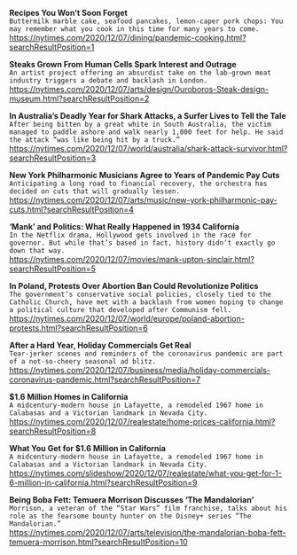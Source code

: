 **Recipes You Won’t Soon Forget**\
`Buttermilk marble cake, seafood pancakes, lemon-caper pork chops: You may remember what you cook in this time for many years to come.`\
https://nytimes.com/2020/12/07/dining/pandemic-cooking.html?searchResultPosition=1

**Steaks Grown From Human Cells Spark Interest and Outrage**\
`An artist project offering an absurdist take on the lab-grown meat industry triggers a debate and backlash in London.`\
https://nytimes.com/2020/12/07/arts/design/Ouroboros-Steak-design-museum.html?searchResultPosition=2

**In Australia’s Deadly Year for Shark Attacks, a Surfer Lives to Tell the Tale**\
`After being bitten by a great white in South Australia, the victim managed to paddle ashore and walk nearly 1,000 feet for help. He said the attack “was like being hit by a truck.”`\
https://nytimes.com/2020/12/07/world/australia/shark-attack-survivor.html?searchResultPosition=3

**New York Philharmonic Musicians Agree to Years of Pandemic Pay Cuts**\
`Anticipating a long road to financial recovery, the orchestra has decided on cuts that will gradually lessen.`\
https://nytimes.com/2020/12/07/arts/music/new-york-philharmonic-pay-cuts.html?searchResultPosition=4

**‘Mank’ and Politics: What Really Happened in 1934 California**\
`In the Netflix drama, Hollywood gets involved in the race for governor. But while that’s based in fact, history didn’t exactly go down that way.`\
https://nytimes.com/2020/12/07/movies/mank-upton-sinclair.html?searchResultPosition=5

**In Poland, Protests Over Abortion Ban Could Revolutionize Politics**\
`The government’s conservative social policies, closely tied to the Catholic Church, have met with a backlash from women hoping to change a political culture that developed after Communism fell.`\
https://nytimes.com/2020/12/07/world/europe/poland-abortion-protests.html?searchResultPosition=6

**After a Hard Year, Holiday Commercials Get Real**\
`Tear-jerker scenes and reminders of the coronavirus pandemic are part of a not-so-cheery seasonal ad blitz.`\
https://nytimes.com/2020/12/07/business/media/holiday-commercials-coronavirus-pandemic.html?searchResultPosition=7

**$1.6 Million Homes in California**\
`A midcentury-modern house in Lafayette, a remodeled 1967 home in Calabasas and a Victorian landmark in Nevada City.`\
https://nytimes.com/2020/12/07/realestate/home-prices-california.html?searchResultPosition=8

**What You Get for $1.6 Million in California**\
`A midcentury-modern house in Lafayette, a remodeled 1967 home in Calabasas and a Victorian landmark in Nevada City.`\
https://nytimes.com/slideshow/2020/12/07/realestate/what-you-get-for-1-6-million-in-california.html?searchResultPosition=9

**Being Boba Fett: Temuera Morrison Discusses ‘The Mandalorian’**\
`Morrison, a veteran of the “Star Wars” film franchise, talks about his role as the fearsome bounty hunter on the Disney+ series “The Mandalorian.”`\
https://nytimes.com/2020/12/07/arts/television/the-mandalorian-boba-fett-temuera-morrison.html?searchResultPosition=10

